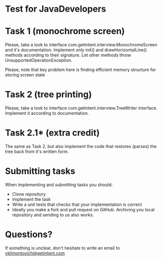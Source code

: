 Test for JavaDevelopers
=======================


# Task 1 (monochrome screen)

Please, take a look to interface com.getintent.interview.MonochromeScreen and it's 
documentation. Implement *only* init() and drawHorizontalLine() methods according to their signature.
Let other methods throw UnsupportedOperationException.

Please, note that key problem here is finding efficient memory structure for storing screen state

# Task 2 (tree printing)

Please, take a look to interface com.getintent.interview.TreeWriter interface. Implement it
according to documentation.

# Task 2.1* (extra credit)

The same as Task 2, but also implement the code that restores (parses) the tree back from it's written form.

# Submitting tasks

When implementing and submitting tasks you should:

  * Clone repository
  * Implement the task
  * Write a unit tests that checks that your implementation is correct
  * Ideally you make a fork and pull request on GitHub. Archiving you local repository and sending to us also works.

# Questions?

If something is unclear, don't hesitate to write an email to vklimontovich@getintent.com